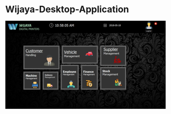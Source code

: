 # Wijaya-Desktop-Application

![alt text](https://github.com/devilyouknow/Wijaya-Desktop-Application/blob/master/home.PNG?raw=true)
